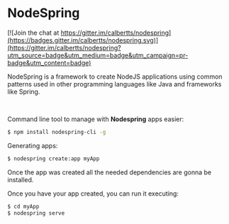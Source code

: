# NodeSpring

[![Join the chat at https://gitter.im/calbertts/nodespring](https://badges.gitter.im/calbertts/nodespring.svg)](https://gitter.im/calbertts/nodespring?utm_source=badge&utm_medium=badge&utm_campaign=pr-badge&utm_content=badge)

NodeSpring is a framework to create NodeJS applications using common patterns used in other programming languages like Java and frameworks like Spring.

&nbsp;

Command line tool to manage with **Nodespring** apps easier:
```bash
$ npm install nodespring-cli -g
```

Generating apps:
```bash
$ nodespring create:app myApp
```
Once the app was created all the needed dependencies are gonna be installed.

Once you have your app created, you can run it executing:
```bash
$ cd myApp
$ nodespring serve
```